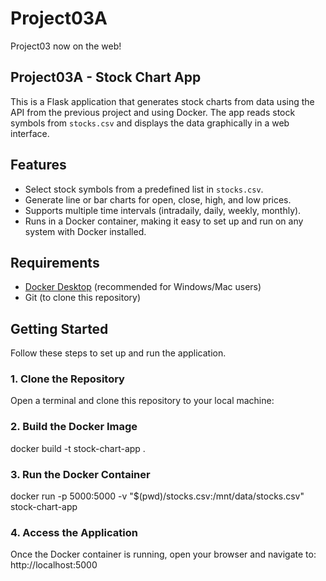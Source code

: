 # Project03A
Project03 now on the web!


## Project03A - Stock Chart App

This is a Flask application that generates stock charts from data using the API from the previous project and using Docker. The app reads stock symbols from `stocks.csv` and displays the data graphically in a web interface.

## Features

- Select stock symbols from a predefined list in `stocks.csv`.
- Generate line or bar charts for open, close, high, and low prices.
- Supports multiple time intervals (intradaily, daily, weekly, monthly).
- Runs in a Docker container, making it easy to set up and run on any system with Docker installed.

## Requirements

- [Docker Desktop](https://www.docker.com/products/docker-desktop) (recommended for Windows/Mac users)
- Git (to clone this repository)

## Getting Started

Follow these steps to set up and run the application.

### 1. Clone the Repository

Open a terminal and clone this repository to your local machine:

### 2. Build the Docker Image

docker build -t stock-chart-app .

### 3. Run the Docker Container

docker run -p 5000:5000 -v "$(pwd)/stocks.csv:/mnt/data/stocks.csv" stock-chart-app

### 4. Access the Application

Once the Docker container is running, open your browser and navigate to: http://localhost:5000
